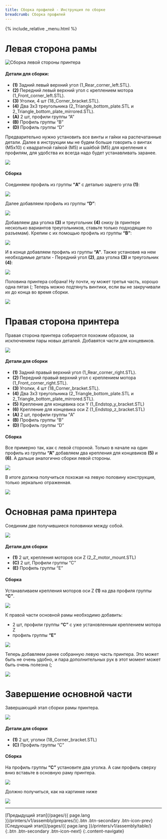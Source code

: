 ```yaml
---
title: Сборка профилей - Инструкция по сборке
breadcrumb: Сборка профилей
---
```


{% include_relative _menu.html %}

# Левая сторона рамы

![Сборка левой стороны принтера](/assets/img/assembly/00_1.jpg)

#### Детали для сборки:

- **(1)** Задний левый верхний угол (1_Rear_corner_left.STL).
- **(2)** Передний левый верхний угол с креплением мотора (1_Front_corner_left.STL).
- **(3)** Уголки, 4 шт (18_Corner_bracket.STL).
- **(4)** Два 3х3 треугольника (2_Triangle_bottom_plate.STL и 2_Triangle_bottom_plate_mirrored.STL).
- **(A)** 2 шт, профили группы “А”
- **(B)** Профиль группы “B”
- **(D)** Профиль группы “D”

Предварительно нужно установить все винты и гайки на распечатанные детали. Далее в инструкции мы не будем больше говорить о винтах (М5х10) с квадратной гайкой (М5) и шайбой (М5) для крепления к профилям, для удобства их всегда надо будет устанавливать заранее.

![](/assets/img/assembly/r_19_3.JPG)

#### Сборка

Соединяем профиль из группы **“A”** с деталью заднего угла **(1)**:

![](/assets/img/assembly/02.JPG)

Далее добавляем профиль из группы **“D”**:

![](/assets/img/assembly/03.JPG)

Добавляем два уголка **(3)** и треугольник **(4)** снизу (в принтере несколько вариантов треугольников, ставьте только подходящие по разъемам). Крепим с их помощью профиль из группы **“B”**:

![](/assets/img/assembly/04.JPG)

И в конце добавляем профиль из группы **“А”**. Также установив на нем необходимые детали - Передний угол **(2)**, два уголка **(3)** и треугольник **(4)**:

![](/assets/img/assembly/05.JPG)

Половина принтера собрана! Ну почти, ну может третья часть, хорошо одна пятая (;
Теперь можно подтянуть винтики, если вы не закручивали их до конца во время сборки.

![](/assets/img/assembly/06.JPG)

# Правая сторона принтера

Правая сторона принтера собирается похожим образом, за исключением пары новых деталей. Добавятся части для концевиков.

![](/assets/img/assembly/07_2.jpg)

#### Детали для сборки

- **(1)** Задний правый верхний угол (1_Rear_corner_right.STL).
- **(2)** Передний правый верхний угол с креплением мотора (1_Front_corner_right.STL).
- **(3)** Уголки, 4 шт (18_Corner_bracket.STL).
- **(4)** Два 3х3 треугольника (2_Triangle_bottom_plate.STL и 2_Triangle_bottom_plate_mirrored.STL).
- **(5)** Крепление для концевика оси Y (1_Endstop_y_bracket.STL)
- **(6)** Крепление для концевика оси Z (1_Endstop_z_bracket.STL)
- **(A)** 2 шт, профили группы “A”
- **(B)** Профиль группы “B”
- **(D)** Профиль группы “D”

#### Сборка
Все примерно так, как с левой стороной. Только в начале на один профиль из группы **“А”** добавляем два крепления для концевиков **(5)** и **(6)**. А дальше аналогично сборки левой стороны.

![](/assets/img/assembly/08.JPG)

В итоге должна получиться похожая на левую половину конструкция, только зеркально отраженная.

![](/assets/img/assembly/09.JPG)

# Основная рама принтера
Соединим две получившиеся половинки между собой.

![](/assets/img/assembly/10_1.jpg)

#### Детали для сборки
- **(1)** 2 шт, крепления моторов оси Z (2_Z_motor_mount.STL)
- **(C)** 2 шт, Профили группы “C”
- **(E)** Профиль группы “E”

#### Сборка
Устанавливаем крепления моторов оси Z **(1)** на два профиля группы **“С”**.

![](/assets/img/assembly/12.JPG)

К правой части основной рамы необходимо добавить:
- 2 шт, профили группы **“C”** с уже установленным креплением мотора Z
- профиль группы **“E”**

![](/assets/img/assembly/13_1.jpg)

Теперь добавляем ранее собранную левую часть принтера. Это может быть не очень удобно, и пара дополнительных рук в этот момент может быть очень полезна (;

![](/assets/img/assembly/14.JPG)

# Завершение основной части
Завершающий этап сборки рамы принтера.

![](/assets/img/assembly/15.JPG)

#### Детали для сборки
- **(1)** 2 шт, уголки (18_Corner_bracket.STL)
- **(C)** Профиль группы “С”

#### Сборка
На профиль группы **“C”** установите два уголка. А сам профиль сверху вниз вставьте в основную раму принтера.

![](/assets/img/assembly/16_1.JPG)

Должно получиться, как на картинке ниже

![](/assets/img/assembly/16_2.JPG)

---
[Предыдущий этап](/pages/{{ page.lang }}/printers/v1/assembly/prepares/){:.btn .btn-secondary .btn-icon-prev} [Следующий этап](/pages/{{ page.lang }}/printers/v1/assembly/table/){:.btn .btn-secondary .btn-icon-next}
{:.content-navigate}
